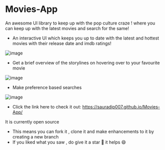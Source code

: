# Movies-App
An awesome UI library to keep up with the pop culture craze ! where you can keep up with the latest movies and search for the same!
- An interactive UI which keeps you up to date with the latest and hottest movies with their release date and imdb ratings!

![image](https://user-images.githubusercontent.com/71842251/155231944-08513280-7a9c-4ead-bd6e-fb333f639be9.png)

- Get a brief overview of the storylines on hovering over to your favourite movie

![image](https://user-images.githubusercontent.com/71842251/155232079-158c80a5-90b6-4c47-91e7-8321d9382956.png)

- Make preference based searches

![image](https://user-images.githubusercontent.com/71842251/155232163-0a97d027-75e4-4d99-9fde-cf5ff94468d8.png)

- Click the link here to check it out:
https://sauradip007.github.io/Movies-App/

It is currently open source
- This means you can fork it , clone it and make enhancements to it by creating a new branch
- If you liked what you saw , do give it a star 🌟 it helps 😄

